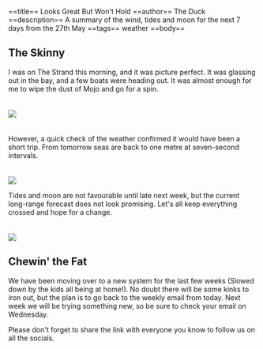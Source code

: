 ==title==
 Looks Great But Won't Hold
==author==
 The Duck
==description==
 A summary of the wind, tides and moon for the next 7 days from the 27th May
==tags==
 weather
==body==

 The Skinny
 ----------

 I was on The Strand this morning, and it was picture perfect. It was glassing out in the bay, and a few boats were heading out. It was almost enough for me to wipe the dust of Mojo and go for a spin.

 <img style="padding-top: 20px; padding-bottom: 20px;" src="/images/posts/27-may-tsv.jpg">

 However, a quick check of the weather confirmed it would have been a short trip. From tomorrow seas are back to one metre at seven-second intervals.

 <img style="padding-top: 20px;" src="/images/posts/27-may-wind.png">

 Tides and moon are not favourable until late next week, but the current long-range forecast does not look promising. Let's all keep everything crossed and hope for a change.

 <img style="padding-top: 20px;" src="/images/posts/27-may-tides.png">

 Chewin' the Fat
 ---------------

 We have been moving over to a new system for the last few weeks (Slowed down by the kids all being at home!).  No doubt there will be some kinks to iron out, but the plan is to go back to the weekly email from today. Next week we will be trying something new, so be sure to check your email on Wednesday.

 Please don't forget to share the link with everyone you know to follow us on all the socials.


